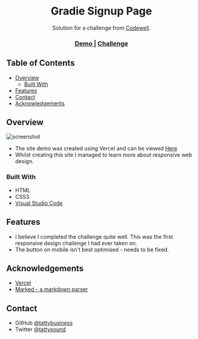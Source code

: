 <!-- Please update value in the {}  -->

<h1 align="center">Gradie Signup Page</h1>

<div align="center">
   Solution for a challenge from  <a href="https://www.codewell.cc/" target="_blank">Codewell</a>.
</div>

<div align="center">
  <h3>
    <a href="https://gradie-signup.vercel.app/">
      Demo
    </a>
    <span> | </span>
    <a href="https://www.codewell.cc/challenges/608ac420650dff001599e8ec">
      Challenge
    </a>
  </h3>
</div>

<!-- TABLE OF CONTENTS -->

## Table of Contents

- [Overview](#overview)
  - [Built With](#built-with)
- [Features](#features)
- [Contact](#contact)
- [Acknowledgements](#acknowledgements)

<!-- OVERVIEW -->

## Overview

![screenshot](https://i.gyazo.com/973de00641fed481c9541513a86eb298.png)

- The site demo was created using Vercel and can be viewed [Here](https://dev-challenges-404-page.vercel.app/)
- Whilst creating this site I managed to learn more about responsive web design.

### Built With

<!-- This section should list any major frameworks that you built your project using. Here are a few examples.-->

- HTML
- CSS3
- [Visual Studio Code](https://code.visualstudio.com/)

## Features

<!-- List the features of your application or follow the template. Don't share the figma file here :) -->

- I believe I completed the challenge quite well. This was the first responsive design challenge I had ever taken on.
- The button on mobile isn't best optimised - needs to be fixed.


## Acknowledgements

<!-- This section should list any articles or add-ons/plugins that helps you to complete the project. This is optional but it will help you in the future. For exmpale -->

- [Vercel](https://vercel.com/home)
- [Marked - a markdown parser](https://github.com/chjj/marked)

## Contact

- GitHub [@tattybusiness](https://github.com/tattybusiness)
- Twitter [@tattysound](https://twitter.com/TattySound)
